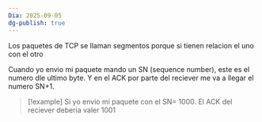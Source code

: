 ```yaml
---
Dia: 2025-09-05
dg-publish: true
---
```

Los paquetes de TCP se llaman segmentos porque si tienen relacion el uno con el otro 

Cuando yo envio mi paquete mando un SN (sequence number), este es el numero dle ultimo byte. Y en el ACK por parte del reciever me va a llegar el numero SN+1.

>[!example] Si yo envio mi paquete con el SN= 1000. El ACK del reciever deberia valer 1001

